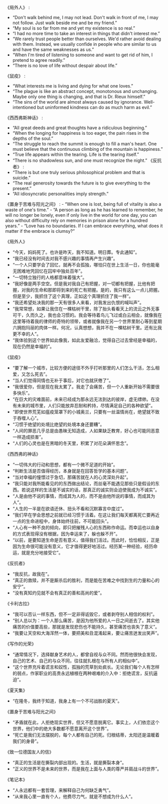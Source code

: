 《局外人》 :
- “Don't walk behind me, I may not lead. Don't walk in front of me, I may not follow. Just walk beside me and be my friend.”
- “My soul is so far from me and yet my existence is so real.”
- “I had no more time to take an interest in things that didn't interest me.”
- “We rarely trust people better than ourselves. We'd rather avoid dealing with them. Instead, we usually confide in people who are similar to us and have the same weaknesses as us.”
- “When I'm tired of listening to someone and want to get rid of him, I pretend to agree readily.”
- “There is no love of life without despair about life.”

《鼠疫》 :
- “What interests me is living and dying for what one loves.”
- “The plague is like an abstract concept, monotonous and unchanging. Maybe only one thing is changing, and that is Dr. Rieux himself.”
- “The sins of the world are almost always caused by ignorance. Well-intentioned but uninformed kindness can do as much harm as evil.”

《西西弗斯神话》 :
- “All great deeds and great thoughts have a ridiculous beginning.”
- “When the longing for happiness is too eager, the pain rises in the depths of the soul.”
- “The struggle to reach the summit is enough to fill a man's heart. One must believe that the continuous climbing of the mountain is happiness.”
- “True life appears within the tearing. Life is the tearing itself.”
- “There is no shadowless sun, and one must recognize the night.”
《反抗者》 :
- “There is but one truly serious philosophical problem and that is suicide.”
- “The real generosity towards the future is to give everything to the present.”
- “All idiosyncratic personalities imply strength.”

《置身于苦难与阳光之间》 :
    - “When one is lost, being full of vitality is also a waste of one's time.”
    - “A person as long as he has learned to remember, he will no longer be lonely, even if only live in the world for one day, you can also without difficulty rely on memories in prison alone for a hundred years.”
    - “Love has no boundaries. If I can embrace everything, what does it matter if the embrace is clumsy?”

《局外人》
- “今天，妈妈死了。也许是昨天，我不知道。明日葬。专此通知”。
- “我已经没有时间去对我不感兴趣的事情再产生兴趣”。
- “一个人只要学会了回忆，就再不会孤独，哪怕只在世上生活一日，你也能毫无困难地凭回忆在囚牢中独处百年”。
- “一切特立独行的人格都意味着强大”。
- “我好像是两手空空。但是我对我自己有把握，对一切都有把握，比他有把握，对我的生命和那即将到来的死亡有把握。是的，我只有这么一点儿把握。但是至少，我抓住了这个真理，正如这个真理抓住了我一样”。
- “我还希望处决我的那一天有很多人来看，对我发出仇恨的喊叫声”。
- “我常常想，如果让我住在一棵枯树干里，除了抬头看看天上的流云之外无事可干，久而久之，我也会习惯的。我会等待着鸟儿飞过或白云相会，就像我在这里等待着我的律师的奇特的领带，或者就像我在另一个世界里耐心等到星期六拥抱玛丽的肉体一样。何况，认真想想，我并不在一棵枯树干里。还有比我更不幸的人”。
- “我体验到这个世界如此像我，如此友爱融洽，觉得自己过去曾经是幸福的，现在仍然是幸福的”。

《鼠疫》
- “要了解一个城市，比较方便的途径不外乎打听那里的人们怎么干活，怎么相爱，又怎么死去”。
- “当人们觉得同情也无补于事后，对它也就厌倦了”。
- “我很爱你，但是现在我太累了。我走了会痛苦，但一个人重新开始不需要很多快乐”。
- “在巨大的灾难面前，未来已经成为那永远无法到达的彼岸，虚无缥缈。在没有未来的城市里，人们只能放弃忍耐和矜持，尽情满足自己的各种欲望”。
- “即使世界荒芜如瘟疫笼罩下的小城奥兰，只要有一丝温情尚在，绝望就不致于吞噬人心”。
- “习惯于绝望的处境比绝望的处境本身还要糟”。
- “人间的罪恶几乎总是由愚昧无知造成，人如果缺乏教育，好心也可能同恶意一样造成损害”。
- “人们的心灵也是在黑暗的冬天里，积累了对花朵满怀思念”。

《西西弗的神话》
- “一切伟大的行动和思想，都有一个微不足道的开始”。
- “判断生活是否值得经历，本身就是在回答哲学的基本问题”。
- “当对幸福的憧憬过于急切，那痛苦就在人的心灵深处升起”。
- “我只能对我所能看见的的东西做出结论，而丝毫不能遇见那些只是假设的东西。若说这样的生活是不诚实的话，那真正的诚实则会迫使我成为不诚实”。
- “人是由他不说的事情，而成其为人的，而不是由他所说的事情，而成其为人”。
- “人生的一半是在欲语还休、扭头不看和沉默寡言中度过”。
- “我们早在学会思想之前就已经习惯于活着。在这让我们每天都离死亡要再近一点的生命进程中，身体始终往前，不可能回头”。
- “人心有一种不良的倾向，即只把摧残人心的东西称作命运。而幸运也以自身的方式表现得没有根据，因为幸运来了，躲也躲不开”。
- “以前，是要知道生命是否有意义，值得我们活过。而此时，恰恰相反，正是因为生命很可能没有意义，它才值得更好地活过。经历某一种经验，经历命运，就是充分地接受它”。

《反抗者》
- “我反抗，故我在”。
- “真正的救赎，并不是厮杀后的胜利，而是能在苦难之中找到生的力量和心的安宁”。
- “没有真知灼见就不会有真正的善和高尚的爱”。

《卡利古拉》
- “我可以否认一样东西，但不一定非得诋毁它，或者剥夺别人相信的权利”。
- “别人总以为：一个人那么痛苦，是因为他所爱的人一日之间逝去了。其实他痛苦的价值要高些，那就是发现悲伤也不能持久，甚至痛苦也丧失了意义”。
- “我要让天空和大海浑然一体，要把美和丑混淆起来，要让痛苦迸发出笑声”。

《写作的光荣》
- “通常情况下，选择献身艺术的人，都曾自视与众不同。然而他很快会发现，自己的艺术、自己的与众不同，往往就扎根在与所有人的相似中”。
- “这个世界充斥着谎言和奴性，孤独的荒草到处疯长。无论我们每个人有怎样的弱点，作家职业的高贵永远植根在两种艰难的介入中：拒绝谎言，反抗逼迫”。

《夏天集》
- “在隆冬，我终于知道，我身上有一个不可战胜的夏天”。

《置身于苦难与阳光之间》
- “矛盾就在此，人拒绝现实世界，但又不愿意脱离它。事实上，人们依恋这个世界，他们中的绝大多数都不愿意离开这个世界”。
- “死亡是我们无法摆脱的，每个人都有自己的死。归根结蒂，太阳还是温暖着我们的身骨”。

《致一位德国友人的信》
- “真正的生活是在撕裂内部出现的。生活，就是撕裂本身”。
- “正义的世界不是未来的世界，而是我在上面与人类的尊严并肩战斗的世界”。

《笔记本》
- “人永远都有一套哲理，来解释自己为何缺乏勇气”。
- “从来我心里一直有个人，他费尽力气，就是不想成为什么人”。
